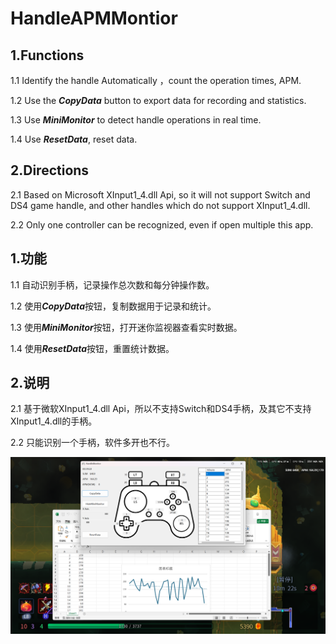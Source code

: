 # HandleAPMMontior
## 1.Functions

1.1 Identify the handle Automatically ，count the operation times, APM.

1.2 Use the ***CopyData*** button to export data for recording and statistics.

1.3 Use ***MiniMonitor*** to detect handle operations in real time.

1.4 Use ***ResetData***, reset data.

## 2.Directions

2.1 Based on Microsoft XInput1_4.dll Api, so it will not support Switch and DS4 game handle, and other handles which do not support XInput1_4.dll.

2.2 Only one controller can be recognized, even if open multiple this app.

## 1.功能

1.1 自动识别手柄，记录操作总次数和每分钟操作数。

1.2 使用***CopyData***按钮，复制数据用于记录和统计。

1.3 使用***MiniMonitor***按钮，打开迷你监视器查看实时数据。

1.4 使用***ResetData***按钮，重置统计数据。

## 2.说明

2.1 基于微软XInput1_4.dll Api，所以不支持Switch和DS4手柄，及其它不支持XInput1_4.dll的手柄。

2.2 只能识别一个手柄，软件多开也不行。

![](display.png)
